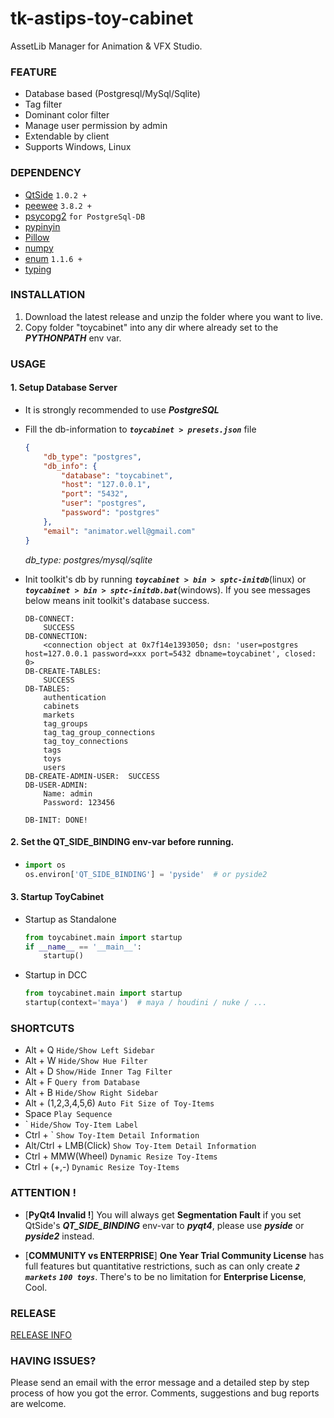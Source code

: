 # tk-astips-toy-cabinet
AssetLib Manager for Animation & VFX Studio.


### FEATURE
* Database based (Postgresql/MySql/Sqlite)
* Tag filter
* Dominant color filter
* Manage user permission by admin
* Extendable by client
* Supports Windows, Linux


### DEPENDENCY
* [QtSide](https://github.com/astips/QtSide) `1.0.2 +`
* [peewee](https://github.com/coleifer/peewee) `3.8.2 +`
* [psycopg2](https://github.com/psycopg/psycopg2) `for PostgreSql-DB`
* [pypinyin](https://github.com/mozillazg/python-pinyin)
* [Pillow](https://github.com/python-pillow/Pillow)
* [numpy](https://github.com/numpy/numpy)
* [enum](https://pypi.org/project/enum34) `1.1.6 +`
* [typing](https://github.com/python/typing)


### INSTALLATION
1. Download the latest release and unzip the folder where you want to live.
2. Copy folder "toycabinet" into any dir where already set to the **_PYTHONPATH_** env var.


### USAGE

#### 1. Setup Database Server
* It is strongly recommended to use **_PostgreSQL_**

* Fill the db-information to **_`toycabinet > presets.json`_** file
    ```json
    {
        "db_type": "postgres",
        "db_info": {
            "database": "toycabinet",
            "host": "127.0.0.1",
            "port": "5432",
            "user": "postgres",
            "password": "postgres"
        },
        "email": "animator.well@gmail.com"
    }
    ```
    _db_type: postgres/mysql/sqlite_

* Init toolkit's db by running **_`toycabinet > bin > sptc-initdb`_**(linux) or 
**_`toycabinet > bin > sptc-initdb.bat`_**(windows). If you see messages below means
    init toolkit's database success.
    ```
    DB-CONNECT:  
        SUCCESS
    DB-CONNECTION: 
        <connection object at 0x7f14e1393050; dsn: 'user=postgres host=127.0.0.1 password=xxx port=5432 dbname=toycabinet', closed: 0>
    DB-CREATE-TABLES:  
        SUCCESS
    DB-TABLES:
        authentication
        cabinets
        markets
        tag_groups
        tag_tag_group_connections
        tag_toy_connections
        tags
        toys
        users
    DB-CREATE-ADMIN-USER:  SUCCESS
    DB-USER-ADMIN:
        Name: admin
        Password: 123456
    
    DB-INIT: DONE!
    ```
#### 2. Set the QT_SIDE_BINDING env-var before running.
* 
    ```python
    import os
    os.environ['QT_SIDE_BINDING'] = 'pyside'  # or pyside2
    ```

#### 3. Startup ToyCabinet

* Startup as Standalone
    ```python
    from toycabinet.main import startup
    if __name__ == '__main__':
        startup()
    ```

* Startup in DCC
    ```python
    from toycabinet.main import startup
    startup(context='maya')  # maya / houdini / nuke / ...
    ```

### SHORTCUTS
* Alt + Q `Hide/Show Left Sidebar`
* Alt + W `Hide/Show Hue Filter`
* Alt + D `Show/Hide Inner Tag Filter`
* Alt + F `Query from Database`
* Alt + B `Hide/Show Right Sidebar`
* Alt + (1,2,3,4,5,6) `Auto Fit Size of Toy-Items`
* Space `Play Sequence`
* \` `Hide/Show Toy-Item Label`
* Ctrl + \` `Show Toy-Item Detail Information`
* Alt/Ctrl + LMB(Click) `Show Toy-Item Detail Information`
* Ctrl + MMW(Wheel) `Dynamic Resize Toy-Items`
* Ctrl + (+,-) `Dynamic Resize Toy-Items`


### ATTENTION !
* [**PyQt4 Invalid !**] 
You will always get **Segmentation Fault** if you set QtSide's **_QT_SIDE_BINDING_** env-var to _**pyqt4**_, 
please use **_pyside_** or **_pyside2_** instead.

* [**COMMUNITY vs ENTERPRISE**]
**One Year Trial Community License**  has full features but quantitative restrictions, 
such as can only create _**`2 markets`**_ **_`100 toys`_**.
There's to be no limitation for **Enterprise License**, Cool.


### RELEASE
[RELEASE INFO](RELEASE.md)


### HAVING ISSUES?
Please send an email with the error message and a detailed step by step process of how you got the error. Comments, 
suggestions and bug reports are welcome.

